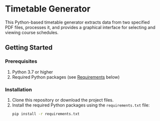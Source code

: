 # Timetable Generator

This Python-based timetable generator extracts data from two specified PDF files, processes it, and provides a graphical interface for selecting and viewing course schedules.

## Getting Started

### Prerequisites
1. Python 3.7 or higher
2. Required Python packages (see [Requirements](#requirements) below)

### Installation
1. Clone this repository or download the project files.
2. Install the required Python packages using the `requirements.txt` file:
   ```bash
   pip install -r requirements.txt
